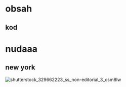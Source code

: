 # obsah
## kod

# nudaaa

## new york
![shutterstock_329662223_ss_non-editorial_3_csm8lw](https://github.com/user-attachments/assets/8a46e1f0-b6ef-43f1-8a88-524b7b487b60)


